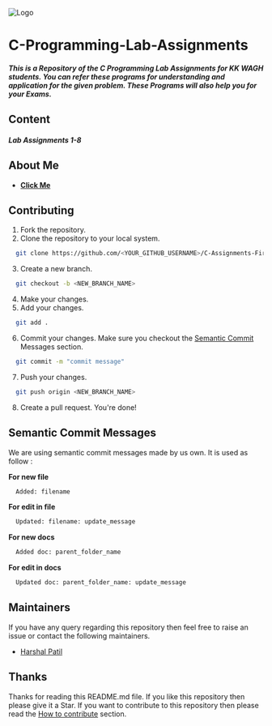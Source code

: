 
![Logo](https://www.bookmyessay.com/wp-content/themes/bme-gk/assets/img/academic-assignment-banner.png)


# C-Programming-Lab-Assignments 

##### This is a Repository of the C Programming Lab Assignments for KK WAGH students. You can refer these programs for understanding and application for the given problem. These Programs will also help you for your Exams.

## Content

##### **Lab Assignments 1-8**

## About Me 

- [**Click Me**](https://www.github.com/harshalself)

## Contributing

1. Fork the repository.
2. Clone the repository to your local system.

```bash
  git clone https://github.com/<YOUR_GITHUB_USERNAME>/C-Assignments-First-Repo
```
3. Create a new branch.

```bash
  git checkout -b <NEW_BRANCH_NAME>
```
4. Make your changes.
5. Add your changes.

```bash
  git add .
```
6. Commit your changes. Make sure you checkout the [Semantic Commit](#semantic-commit-messages) Messages section.
```bash
  git commit -m "commit message"
```
7. Push your changes.
```bash
  git push origin <NEW_BRANCH_NAME>
```
8. Create a pull request. You're done!


## Semantic Commit Messages

We are using semantic commit messages made by us own. It is used as follow :

**For new file**
```bash
  Added: filename
```

**For edit in file**
```bash
  Updated: filename: update_message
```

**For new docs**
```bash
  Added doc: parent_folder_name
```

**For edit in docs**
```bash
  Updated doc: parent_folder_name: update_message
```


## Maintainers 

If you have any query regarding this repository then feel free to raise an issue or contact the following maintainers.

- [Harshal Patil](https://www.github.com/harshalself)

## Thanks
Thanks for reading this README.md file. If you like this repository then please give it a Star. If you want to contribute to this repository then please read the [How to contribute](#contributing) section.
